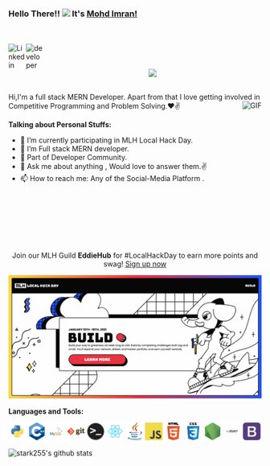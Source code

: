 ### **Hello There!!** <img src="https://media.giphy.com/media/hvRJCLFzcasrR4ia7z/giphy.gif" width="30px"> It's [Mohd Imran!](https://www.linkedin.com/in/mohd-i-448428190)
<br/>

<br />
<a href="https://www.linkedin.com/in/mohd-i-448428190/">
  <img align="left" alt="Linkedin" width="35px" src="https://cdn.jsdelivr.net/npm/simple-icons@v3/icons/linkedin.svg" />
</a>
<a href="https://www.instagram.com/_mohdimran_500/">
<img align="left" alt="developer" width="35px" src="https://cdn.jsdelivr.net/npm/simple-icons@v3/icons/instagram.svg" />
</a>
<br />
<br/>
<p align="center">
<img height="300" align="center" src="https://octodex.github.com/images/privateinvestocat.jpg" />
</p>
<br/>
Hi,I'm a full stack MERN Developer. Apart from that I love getting involved in Competitive Programming and Problem Solving.❤✌

<img align="right" alt="GIF" src="https://media.giphy.com/media/USV0ym3bVWQJJmNu3N/giphy.gif" />

**Talking about Personal Stuffs:**
- 🔭 I’m currently participating in MLH Local Hack Day.
- 🌱 I’m Full stack MERN developer.
- 👯 Part of Developer Community.
- 💬 Ask me about anything , Would love to answer them.✌
- 📫 How to reach me: Any of the Social-Media Platform .

<br/>
<br/>
<br/>
<br/>
<br/>
<br/>
<p align="center">
  Join our MLH Guild <b>EddieHub</b> for #LocalHackDay to earn more points and swag! <a href="https://localhackday.mlh.io/build">Sign up now</a>
</p>

![MLH: Build](https://github.com/yalematta/yalematta/blob/master/github_profile_mlh.png)

**Languages and Tools:**


<code><img height="35" src="https://raw.githubusercontent.com/github/explore/80688e429a7d4ef2fca1e82350fe8e3517d3494d/topics/python/python.png"></code>
<code><img height="35" src="https://raw.githubusercontent.com/github/explore/80688e429a7d4ef2fca1e82350fe8e3517d3494d/topics/cpp/cpp.png"></code>
<code><img height="35" src="https://raw.githubusercontent.com/github/explore/80688e429a7d4ef2fca1e82350fe8e3517d3494d/topics/mysql/mysql.png"></code>
<code><img height="35" src="https://raw.githubusercontent.com/github/explore/80688e429a7d4ef2fca1e82350fe8e3517d3494d/topics/git/git.png"></code>
<code><img height="35" src="https://raw.githubusercontent.com/github/explore/80688e429a7d4ef2fca1e82350fe8e3517d3494d/topics/terminal/terminal.png"></code>
<code><img height="35" src="https://raw.githubusercontent.com/github/explore/80688e429a7d4ef2fca1e82350fe8e3517d3494d/topics/react/react.png"></code>
<code><img height="35" src="https://raw.githubusercontent.com/github/explore/80688e429a7d4ef2fca1e82350fe8e3517d3494d/topics/java/java.png"></code>
<code><img height="35" src="https://raw.githubusercontent.com/github/explore/80688e429a7d4ef2fca1e82350fe8e3517d3494d/topics/javascript/javascript.png"></code>
<code><img height="35" src="https://raw.githubusercontent.com/github/explore/80688e429a7d4ef2fca1e82350fe8e3517d3494d/topics/html/html.png"></code>
<code><img height="35" src="https://raw.githubusercontent.com/github/explore/80688e429a7d4ef2fca1e82350fe8e3517d3494d/topics/css/css.png"></code>
<code><img height="35" src="https://raw.githubusercontent.com/github/explore/80688e429a7d4ef2fca1e82350fe8e3517d3494d/topics/nodejs/nodejs.png"></code>
<code><img height="35" src="https://raw.githubusercontent.com/github/explore/80688e429a7d4ef2fca1e82350fe8e3517d3494d/topics/jquery/jquery.png"></code>
<code><img height="35" src="https://raw.githubusercontent.com/github/explore/80688e429a7d4ef2fca1e82350fe8e3517d3494d/topics/bootstrap/bootstrap.png"></code>


![stark255's github stats](https://github-readme-stats.vercel.app/api?username=stark255&show_icons=true&hide_border=true)
